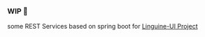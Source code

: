### WIP :hammer:

some REST Services based on spring boot for [Linguine-UI Project](https://github.com/lell170/linguine-ui)
